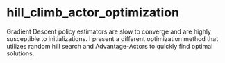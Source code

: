 # hill_climb_actor_optimization
Gradient Descent policy estimators are slow to converge and are highly susceptible to initializations. I present a different optimization method that utilizes random hill search and Advantage-Actors to quickly find optimal solutions.
